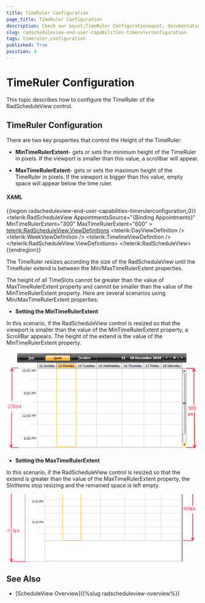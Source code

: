 ```yaml
---
title: TimeRuler Configuration
page_title: TimeRuler Configuration
description: Check our &quot;TimeRuler Configuration&quot; documentation article for the RadScheduleView WPF control.
slug: radscheduleview-end-user-capabilities-timerulerconfiguration
tags: timeruler,configuration
published: True
position: 4
---
```


# TimeRuler Configuration

This topic describes how to configure the TimeRuler of the RadScheduleView control.

## TimeRuler Configuration

There are two key properties that control the Height of the TimeRuler:

* __MinTimeRulerExtent__- gets or sets the minimum height of the TimeRuler in pixels. If the viewport is smaller than this value, a scrollbar will appear.

* __MaxTimeRulerExtent__- gets or sets the maximum height of the TimeRuler in pixels. If the viewport is bigger than this value, empty space will appear below the time ruler.

#### __XAML__

{{region radscheduleview-end-user-capabilities-timerulerconfiguration_0}}
	<telerik:RadScheduleView AppointmentsSource="{Binding Appointments}"  
	                          MinTimeRulerExtent="300" 
	                          MaxTimeRulerExtent="600" >
	            <telerik:RadScheduleView.ViewDefinitions>
	                <telerik:DayViewDefinition  />
	                <telerik:WeekViewDefinition />
	                <telerik:TimelineViewDefinition />
	            </telerik:RadScheduleView.ViewDefinitions>
	</telerik:RadScheduleView>
{{endregion}}

The TimeRuler resizes according the size of the RadScheduleView until the TimeRuler extend is between the Min/MaxTimeRulerExtent properties.

The height of all TimeSlots cannot be greater than the value of MaxTimeRulerExtent property and cannot be smaller than the value of the MinTimeRulerExtent property. Here are several scenarios using Min/MaxTimeRulerExtent properties:

* __Setting the MinTimeRulerExtent__

In this scenario, if the RadScheduleView control is resized so that the viewport is smaller than the value of the MinTimeRulerExtent property, a ScrollBar appears. The height of the extend is the value of the MinTimeRulerExtent property.

![Configurate TimeRuler 01](images/radscheduleview_end_user_capabilities_configurate_timeRuler_01.png)

* __Setting the MaxTimeRulerExtent__

In this scenario, if the RadScheduleView control is resized so that the extend is greater than the value of the MaxTimeRulerExtent property, the SlotItems stop resizing and the remained space is left empty.

![Configurate TimeRuler 02](images/radscheduleview_end_user_capabilities_configurate_timeRuler_02.png)

## See Also

 * [ScheduleView Overview]({%slug radscheduleview-overview%})